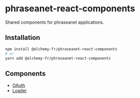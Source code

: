 # phraseanet-react-components

Shared components for phraseanet applications.

## Installation

```bash
npm install @alchemy-fr/phraseanet-react-components
# or
yarn add @alchemy-fr/phraseanet-react-components
```

## Components

- [OAuth](./src/oauth/README.md)
- [Loader](./src/loader/README.md)
